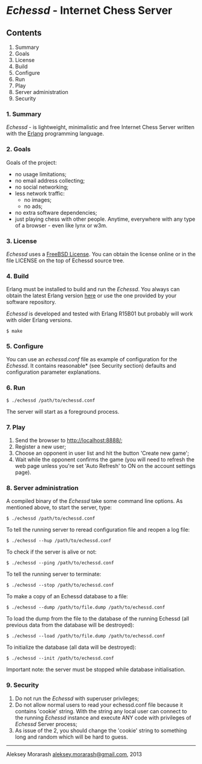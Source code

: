 # _Echessd_ - Internet Chess Server

## Contents

 1. Summary
 2. Goals
 3. License
 4. Build
 5. Configure
 6. Run
 7. Play
 8. Server administration
 9. Security

### 1. Summary

_Echessd_ - is lightweight, minimalistic and free Internet Chess
Server written with the [Erlang](http://www.erlang.org/) programming language.

### 2. Goals

Goals of the project:
 - no usage limitations;
 - no email address collecting;
 - no social networking;
 - less network traffic:
   - no images;
   - no ads;
 - no extra software dependencies;
 - just playing chess with other people. Anytime, everywhere
   with any type of a browser - even like lynx or w3m.

### 3. License

_Echessd_ uses a [FreeBSD License](http://www.freebsd.org/copyright/freebsd-license.html).
You can obtain the license online or in the file LICENSE on the top of Echessd source tree.

### 4. Build

Erlang must be installed to build and run the _Echessd_.
You always can obtain the latest Erlang version [here](http://www.erlang.org/download.html)
or use the one provided by your software repository.

_Echessd_ is developed and tested with Erlang R15B01 but probably
will work with older Erlang versions.

    $ make

### 5. Configure

You can use an _echessd.conf_ file as example of configuration for the _Echessd_.
It contains reasonable* (see Security section) defaults and configuration
parameter explanations.

### 6. Run

    $ ./echessd /path/to/echessd.conf

The server will start as a foreground process.

### 7. Play

1. Send the browser to [http://localhost:8888/](http://localhost:8888/);
2. Register a new user;
3. Choose an opponent in user list and hit the button 'Create new game';
4. Wait while the opponent confirms the game (you will need to
 refresh the web page unless you're set 'Auto Refresh' to ON on the
 account settings page).

### 8. Server administration

A compiled binary of the _Echessd_ take some command line options.
As mentioned above, to start the server, type:

    $ ./echessd /path/to/echessd.conf

To tell the running server to reread configuration file and reopen a log file:

    $ ./echessd --hup /path/to/echessd.conf

To check if the server is alive or not:

    $ ./echessd --ping /path/to/echessd.conf

To tell the running server to terminate:

    $ ./echessd --stop /path/to/echessd.conf

To make a copy of an Echessd database to a file:

    $ ./echessd --dump /path/to/file.dump /path/to/echessd.conf

To load the dump from the file to the database of the running Echessd
(all previous data from the database will be destroyed):

    $ ./echessd --load /path/to/file.dump /path/to/echessd.conf

To initialize the database (all data will be destroyed):

    $ ./echessd --init /path/to/echessd.conf

Important note: the server must be stopped while database initialisation.

### 9. Security

1. Do not run the _Echessd_ with superuser privileges;
2. Do not allow normal users to read your echessd.conf file
   because it contains 'cookie' string. With the string any
   local user can connect to the running _Echessd_ instance and
   execute ANY code with privileges of _Echessd_ Server process;
3. As issue of the 2, you should change the 'cookie' string to
   something long and random which will be hard to guess.

-----------------------------------------------------------------
Aleksey Morarash <aleksey.morarash@gmail.com>, 2013
